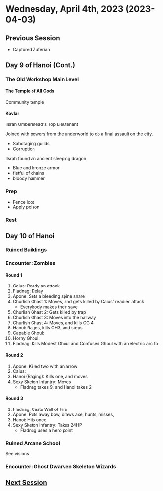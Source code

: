 # Wednesday, April 4th, 2023 (2023-04-03)

## [Previous Session](./2023-03-28.md)

- Captured Zuferian

## Day 9 of Hanoi (Cont.)

### The Old Workshop Main Level

#### The Temple of All Gods

Community temple

#### Kovlar

Ilsrah Umbermead's Top Lieutenant

Joined with powers from the underworld to do a final assault on the city. 

- Sabotaging guilds
- Corruption

Ilsrah found an ancient sleeping dragon

- Blue and bronze armor
- fistful of chains
- bloody hammer

### Prep

- Fence loot
- Apply poison

### Rest

## Day 10 of Hanoi

### Ruined Buildings

### Encounter: Zombies

#### Round 1

1. Caius: Ready an attack
1. Fladnag: Delay
1. Apone: Sets a bleeding spine snare
1. Churlish Ghast 1: Moves, and gets killed by Caius' readied attack
   - Everybody makes their save
1. Churlish Ghast 2: Gets killed by trap
1. Churlish Ghast 3: Moves into the hallway
1. Churlish Ghast 4: Moves, and kills CG 4
1. Hanoi: Rages, kills CH3, and steps
1. Capable Ghoul: 
1. Horny Ghoul: 
1. Fladnag: Kills Modest Ghoul and Confused Ghoul with an electric arc fo

#### Round 2

1. Apone: Killed two with an arrow
1. Caius: 
1. Hanoi (Raging): Kills one, and moves
1. Sexy Sketon Infantry: Moves
   - Fladnag takes 9, and Hanoi takes 2

#### Round 3

1. Fladnag: Casts Wall of Fire 
1. Apone: Puts away bow, draws axe, hunts, misses, 
1. Hanoi: Hits once
1. Sexy Sketon Infantry: Takes 24HP
   - Fladnag uses a hero point

### Ruined Arcane School

See visions

### Encounter: Ghost Dwarven Skeleton Wizards



## [Next Session](./2023-05-09.md)

